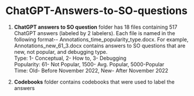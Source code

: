 # ChatGPT-Answers-to-SO-questions

1. **ChatGPT answers to SO question** folder has 18 files containing 517 ChatGPT answers (labeled by 2 labelers). Each file is named in the following format--  Annotations_time_popularity_type.docx. For example, Annotations_new_61_3.docx contains answers to SO questions that are new, not popular, and debugging type. <br />
  Type: 1- Conceptual, 2- How to, 3- Debugging <br />
  Popularity: 61- Not Popular, 1500- Avg. Popular, 5000-Popular <br />
  Time: Old- Before November 2022, New- After November 2022 <br />

2. **Codebooks** folder contains codebooks that were used to label the answers
